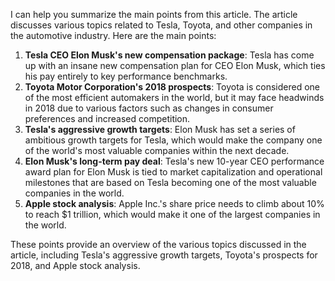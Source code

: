 I can help you summarize the main points from this article. The article discusses various topics related to Tesla, Toyota, and other companies in the automotive industry. Here are the main points:

1. **Tesla CEO Elon Musk's new compensation package**: Tesla has come up with an insane new compensation plan for CEO Elon Musk, which ties his pay entirely to key performance benchmarks.
2. **Toyota Motor Corporation's 2018 prospects**: Toyota is considered one of the most efficient automakers in the world, but it may face headwinds in 2018 due to various factors such as changes in consumer preferences and increased competition.
3. **Tesla's aggressive growth targets**: Elon Musk has set a series of ambitious growth targets for Tesla, which would make the company one of the world's most valuable companies within the next decade.
4. **Elon Musk's long-term pay deal**: Tesla's new 10-year CEO performance award plan for Elon Musk is tied to market capitalization and operational milestones that are based on Tesla becoming one of the most valuable companies in the world.
5. **Apple stock analysis**: Apple Inc.'s share price needs to climb about 10% to reach $1 trillion, which would make it one of the largest companies in the world.

These points provide an overview of the various topics discussed in the article, including Tesla's aggressive growth targets, Toyota's prospects for 2018, and Apple stock analysis.